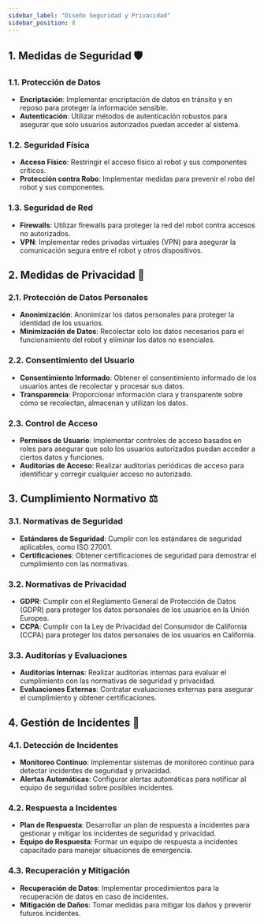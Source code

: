 ```yaml
---
sidebar_label: "Diseño Seguridad y Privacidad"
sidebar_position: 8
---
```


## 1. Medidas de Seguridad 🛡️

### 1.1. Protección de Datos
- **Encriptación**: Implementar encriptación de datos en tránsito y en reposo para proteger la información sensible.
- **Autenticación**: Utilizar métodos de autenticación robustos para asegurar que solo usuarios autorizados puedan acceder al sistema.

### 1.2. Seguridad Física
- **Acceso Físico**: Restringir el acceso físico al robot y sus componentes críticos.
- **Protección contra Robo**: Implementar medidas para prevenir el robo del robot y sus componentes.

### 1.3. Seguridad de Red
- **Firewalls**: Utilizar firewalls para proteger la red del robot contra accesos no autorizados.
- **VPN**: Implementar redes privadas virtuales (VPN) para asegurar la comunicación segura entre el robot y otros dispositivos.

## 2. Medidas de Privacidad 🔐

### 2.1. Protección de Datos Personales
- **Anonimización**: Anonimizar los datos personales para proteger la identidad de los usuarios.
- **Minimización de Datos**: Recolectar solo los datos necesarios para el funcionamiento del robot y eliminar los datos no esenciales.

### 2.2. Consentimiento del Usuario
- **Consentimiento Informado**: Obtener el consentimiento informado de los usuarios antes de recolectar y procesar sus datos.
- **Transparencia**: Proporcionar información clara y transparente sobre cómo se recolectan, almacenan y utilizan los datos.

### 2.3. Control de Acceso
- **Permisos de Usuario**: Implementar controles de acceso basados en roles para asegurar que solo los usuarios autorizados puedan acceder a ciertos datos y funciones.
- **Auditorías de Acceso**: Realizar auditorías periódicas de acceso para identificar y corregir cualquier acceso no autorizado.

## 3. Cumplimiento Normativo ⚖️

### 3.1. Normativas de Seguridad
- **Estándares de Seguridad**: Cumplir con los estándares de seguridad aplicables, como ISO 27001.
- **Certificaciones**: Obtener certificaciones de seguridad para demostrar el cumplimiento con las normativas.

### 3.2. Normativas de Privacidad
- **GDPR**: Cumplir con el Reglamento General de Protección de Datos (GDPR) para proteger los datos personales de los usuarios en la Unión Europea.
- **CCPA**: Cumplir con la Ley de Privacidad del Consumidor de California (CCPA) para proteger los datos personales de los usuarios en California.

### 3.3. Auditorías y Evaluaciones
- **Auditorías Internas**: Realizar auditorías internas para evaluar el cumplimiento con las normativas de seguridad y privacidad.
- **Evaluaciones Externas**: Contratar evaluaciones externas para asegurar el cumplimiento y obtener certificaciones.

## 4. Gestión de Incidentes 🚨

### 4.1. Detección de Incidentes
- **Monitoreo Continuo**: Implementar sistemas de monitoreo continuo para detectar incidentes de seguridad y privacidad.
- **Alertas Automáticas**: Configurar alertas automáticas para notificar al equipo de seguridad sobre posibles incidentes.

### 4.2. Respuesta a Incidentes
- **Plan de Respuesta**: Desarrollar un plan de respuesta a incidentes para gestionar y mitigar los incidentes de seguridad y privacidad.
- **Equipo de Respuesta**: Formar un equipo de respuesta a incidentes capacitado para manejar situaciones de emergencia.

### 4.3. Recuperación y Mitigación
- **Recuperación de Datos**: Implementar procedimientos para la recuperación de datos en caso de incidentes.
- **Mitigación de Daños**: Tomar medidas para mitigar los daños y prevenir futuros incidentes.

